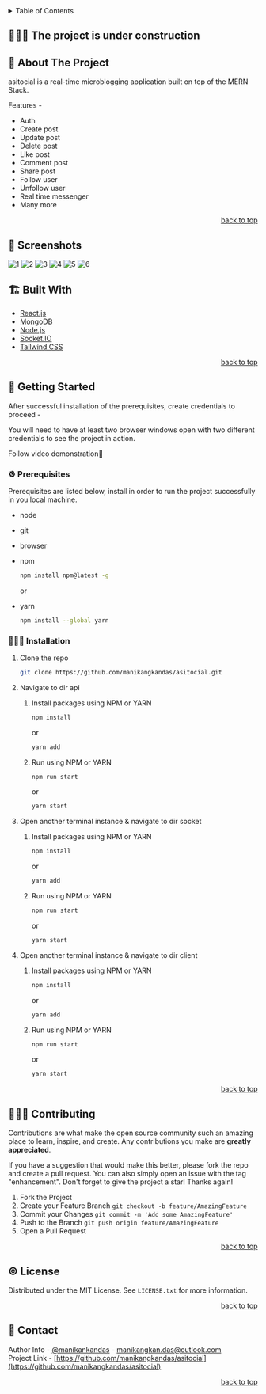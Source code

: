 <div id="top"></div>

<!-- TABLE OF CONTENTS -->
<details>
  <summary>Table of Contents</summary>
  <ul>
    <li>
      <a href="https://manikangkandas.github.io/asitocial/">View Demo</a>
    </li>
    <li>
      <a href="https://github.com/manikangkandas/asitocial/issues">Report Bug</a>
    </li>
    <li>
      <a href="https://github.com/manikangkandas/asitocial/issues">Request Feature</a>
    </li>
    <li>
      <a href="#about-the-project">About The Project</a>
      <ul>
        <li><a href="#built-with">Screenshots</a></li>
        <li><a href="#built-with">Built With</a></li>
      </ul>
    </li>
    <li>
      <a href="#getting-started">Getting Started</a>
      <ul>
        <li><a href="#prerequisites">Prerequisites</a></li>
        <li><a href="#installation">Installation</a></li>
      </ul>
    </li>
    <li><a href="#contributing">Contributing</a></li>
    <li><a href="#license">License</a></li>
    <li><a href="#contact">Contact</a></li>
  </ul>
</details>

<!-- ABOUT THE PROJECT -->

## 👷🏻‍♂️ The project is under construction
## 📢 About The Project

asitocial is a real-time microblogging application built on top of the MERN Stack.

Features -

- Auth
- Create post
- Update post
- Delete post
- Like post
- Comment post
- Share post
- Follow user
- Unfollow user
- Real time messenger
- Many more

<p align="right"><a href="#top">back to top</a></p>

## 💉 Screenshots

![1](readme_assets/1.png)
![2](readme_assets/2.png)
![3](readme_assets/3.png)
![4](readme_assets/4.png)
![5](readme_assets/5.png)
![6](readme_assets/6.png)

## 🏗️ Built With

- [React.js](https://reactjs.org/)
- [MongoDB](https://www.mongodb.com/)
- [Node.js](https://nodejs.dev/)
- [Socket.IO](https://socket.io/)
- [Tailwind CSS](https://tailwindcss.com/)

<p align="right"><a href="#top">back to top</a></p>

<!-- GETTING STARTED -->

## 🎊 Getting Started

After successful installation of the prerequisites, create credentials to proceed -

You will need to have at least two browser windows open with two different credentials to see the project in action.

Follow video demonstration🤝

### ⚙️ Prerequisites

Prerequisites are listed below, install in order to run the project successfully in you local machine.

- node
- git
- browser
- npm

  ```sh
  npm install npm@latest -g
  ```

  or

- yarn
  ```sh
  npm install --global yarn
  ```

### 🧑🏻‍🎤 Installation

1. Clone the repo

   ```sh
   git clone https://github.com/manikangkandas/asitocial.git
   ```

2. Navigate to dir api

   1. Install packages using NPM or YARN

      ```sh
      npm install
      ```

      or

      ```sh
      yarn add
      ```

   2. Run using NPM or YARN

      ```sh
      npm run start
      ```

      or

      ```sh
      yarn start
      ```
      
3. Open another terminal instance & navigate to dir socket

   1. Install packages using NPM or YARN

      ```sh
      npm install
      ```

      or

      ```sh
      yarn add
      ```

   2. Run using NPM or YARN

      ```sh
      npm run start
      ```

      or

      ```sh
      yarn start
      ```

3. Open another terminal instance & navigate to dir client

   1. Install packages using NPM or YARN

      ```sh
      npm install
      ```

      or

      ```sh
      yarn add
      ```

   2. Run using NPM or YARN

      ```sh
      npm run start
      ```

      or

      ```sh
      yarn start
      ```

<p align="right"><a href="#top">back to top</a></p>

<!-- CONTRIBUTING -->

## 💁🏻‍♂️ Contributing

Contributions are what make the open source community such an amazing place to learn, inspire, and create. Any contributions you make are **greatly appreciated**.

If you have a suggestion that would make this better, please fork the repo and create a pull request. You can also simply open an issue with the tag "enhancement".
Don't forget to give the project a star! Thanks again!

1. Fork the Project
2. Create your Feature Branch `git checkout -b feature/AmazingFeature`
3. Commit your Changes `git commit -m 'Add some AmazingFeature'`
4. Push to the Branch `git push origin feature/AmazingFeature`
5. Open a Pull Request

<p align="right"><a href="#top">back to top</a></p>

<!-- LICENSE -->

## ©️ License

Distributed under the MIT License. See `LICENSE.txt` for more information.

<p align="right"><a href="#top">back to top</a></p>

<!-- CONTACT -->

## 🤝 Contact

Author Info - [@manikankandas](https://linkedin.com/in/manikangkandas) - manikangkan.das@outlook.com
<br />
Project Link - [https://github.com/manikangkandas/asitocial](https://github.com/manikangkandas/asitocial)

<p align="right"><a href="#top">back to top</a></p>
